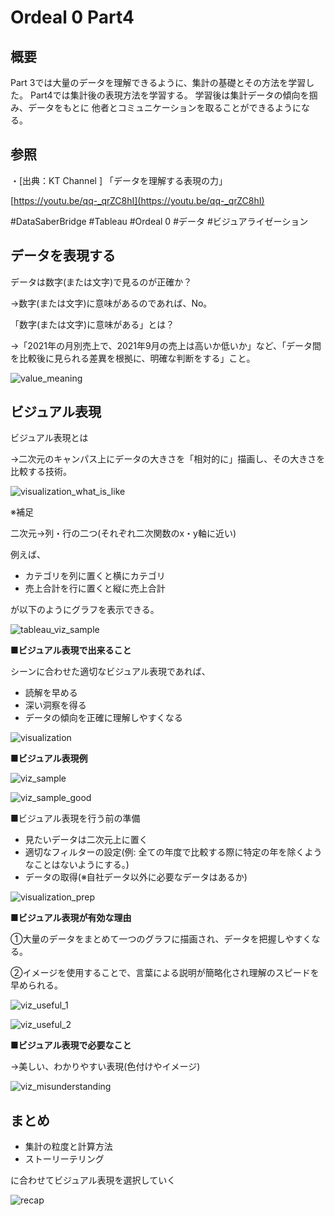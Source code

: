# Ordeal 0 Part4

## 概要

Part 3では大量のデータを理解できるように、集計の基礎とその方法を学習した。
Part4では集計後の表現方法を学習する。
学習後は集計データの傾向を掴み、データをもとに
他者とコミュニケーションを取ることができるようになる。

## 参照

・[出典：KT Channel ] 「データを理解する表現の力」 

[https://youtu.be/qq-_qrZC8hI](https://youtu.be/qq-_qrZC8hI)

\#DataSaberBridge
\#Tableau
\#Ordeal 0
\#データ
\#ビジュアライゼーション

## データを表現する

データは数字(または文字)で見るのが正確か？

→数字(または文字)に意味があるのであれば、No。

「数字(または文字)に意味がある」とは？

→「2021年の月別売上で、2021年9月の売上は高いか低いか」など、「データ間を比較後に見られる差異を根拠に、明確な判断をする」こと。

![value_meaning](/img/value_meaning.png)

## ビジュアル表現

ビジュアル表現とは

→二次元のキャンパス上にデータの大きさを「相対的に」描画し、その大きさを比較する技術。

![visualization_what_is_like](/img/visualization_what_is_like.png)

※補足

二次元→列・行の二つ(それぞれ二次関数のx・y軸に近い)

例えば、

- カテゴリを列に置くと横にカテゴリ
- 売上合計を行に置くと縦に売上合計

が以下のようにグラフを表示できる。

![tableau_viz_sample](/img/tableau_viz_sample.png)

**■ビジュアル表現で出来ること**

シーンに合わせた適切なビジュアル表現であれば、

- 読解を早める
- 深い洞察を得る
- データの傾向を正確に理解しやすくなる

![visualization](/img/visualization.png)

**■ビジュアル表現例**

![viz_sample](/img/viz_sample.png)

![viz_sample_good](/img/viz_sample_good.png)

■ビジュアル表現を行う前の準備

- 見たいデータは二次元上に置く
- 適切なフィルターの設定(例: 全ての年度で比較する際に特定の年を除くようなことはないようにする。)
- データの取得(※自社データ以外に必要なデータはあるか)

![visualization_prep](/img/visualization_prep.png)

**■ビジュアル表現が有効な理由**

①大量のデータをまとめて一つのグラフに描画され、データを把握しやすくなる。

②イメージを使用することで、言葉による説明が簡略化され理解のスピードを早められる。

![viz_useful_1](/img/visualization_useful_1.png)

![viz_useful_2](/img/visualization_useful2.png)

■**ビジュアル表現で必要なこと**

→美しい、わかりやすい表現(色付けやイメージ)

![viz_misunderstanding](/img/visualization_misund.png)

## まとめ

- 集計の粒度と計算方法
- ストーリーテリング

に合わせてビジュアル表現を選択していく

![recap](/img/recap.png)